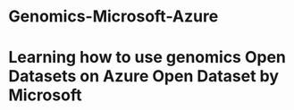 # Genomics-Microsoft-Azure
# Learning how to use genomics Open Datasets on Azure Open Dataset by Microsoft
